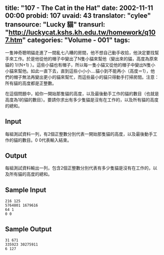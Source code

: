 title: "107 - The Cat in the Hat"
date: 2002-11-11 00:00
probid: 107
uvaid: 43
translator: "cylee"
transource: "Lucky 貓"
transurl: "http://luckycat.kshs.kh.edu.tw/homework/q107.htm"
categories: "Volume - 001"
tags:
---

一隻神奇聰明貓走進了一間亂七八糟的房間，他不想自己動手收拾，他決定要找幫手來工作。於是他從他的帽子中變出了N隻小貓來幫他（變出來的貓，高度為原來貓的 1/(N+1) ）。這些小貓也有帽子，所以每一隻小貓又從他的帽子中變出N隻小小貓來幫他。如此一直下去，直到這些小小小....貓小到不能再小（高度＝1），他們的帽子無法再變出更小的貓來幫忙，而這些最小的貓只得動手打掃房間。注意：所有貓的高度都是正整數。

在這個問題中，給你一開始那隻貓的高度，以及最後動手工作的貓的數目（也就是高度為1的貓的數目）。要請你求出有多少隻貓是沒有在工作的，以及所有貓的高度的總和。

<!-- more -->

## Input ##

每組測試資料一列，有2個正整數分別代表一開始那隻貓的高度，以及最後動手工作的貓的數目。0 0代表輸入結束。

## Output ##

每組測試資料輸出一列，包含2個正整數分別代表有多少隻貓是沒有在工作的，以及所有貓的高度的總和。

## Sample Input ##

	216 125
	5764801 1679616
	64 1
	0 0

## Sample Output ##

	31 671
	335923 30275911
	6 127